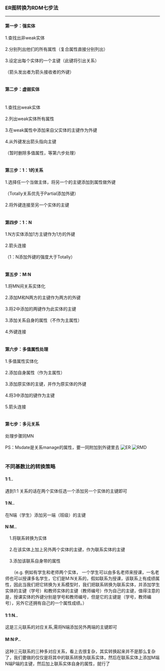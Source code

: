 ### ER图转换为RDM七步法　
***
#### 第一步：强实体　　　　　　　　　　　　　　　　　　　　　　　　　　　　　　　　　　　　　　　　　
1.查找出非weak实体 <br/><br/>
2.分别列出他们的所有属性（复合属性直接分别列出） <br/><br/>
3.设定出每个实体的一个主键（此键将引出关系） <br/><br/>
（箭头发出者为箭头接收者的外键） <br/><br/>


#### 第二步：虚弱实体 　　　　　　　　　　　　　　　　　　　　　　　　　　　　　　　　　　
1.查找出weak实体 <br/><br/>
2.列出weak实体所有属性 <br/><br/>
3.在weak属性中添加来自父实体的主键作为外键 <br/><br/>
4.从外键发出箭头指向主键 <br/><br/>
（暂时删除多值属性，等第六步处理） <br/><br/>

#### 第三步：1：1的关系
1.选择任一个当做主体，将另一个的主键添加到属性做外键 <br/><br/>
（Totally关系优先于Partial添加外键） <br/><br/>
2.将外键连接至另一个实体的主键 <br/><br/>

#### 第四步：1：N 
1.N方实体添加1方主键作为1方的外键 <br/><br/>
2.箭头连接 <br/><br/>
（1：N添加外键的强度大于Totally） <br/><br/>

#### 第五步：M:N 
1.将MN间关系实体化 <br/><br/>
2.添加M和N两方的主键作为两方的外键 <br/><br/>
3.将2中添加的两键作为此实体的主键 <br/><br/>
3.添加关系自身的属性（不作为主属性） <br/><br/>
4.外键连接 <br/><br/>

#### 第六步：多值属性处理 
1.多值属性实体化 <br/><br/>
2.添加自身属性（作为主属性） <br/><br/>
3.添加原实体的主键，并作为原实体的外键 <br/><br/>
4.将3中添加的键作为主键 <br/><br/>
5.箭头连接 <br/><br/>

#### 第七步：多元关系
处理步骤同MN <br/><br/>
PS：Msdate是关系manage的属性，要一同附加到外键里去
![ER](https://i.loli.net/2019/09/24/RoHu32GdkjrcCMb.jpg)
![RMD](https://i.loli.net/2019/09/24/9oxhDvRAW3VbBum.jpg) <br/><br/>


### 不同基数比的转换策略
#### 1:1..　　
遇到1:1 关系的话在两个实体任选一个添加另一个实体的主键即可
#### 1:N..　　
在N端（学生）添加另一端（班级）的主键
#### N:M..
 　1.将联系转换为实体<br/><br/>
 　2.在该实体上加上另外两个实体的主键，作为联系实体的主键<br/><br/>
 　3.添加该联系自身带的属性<br/><br/>
 　　（e.g. 例如有学生和老师两个实体， 一个学生可以由多名老师来授课，一名老师也可以授课多名学生，它们是M:N关系的，假如联系为授课，该联系上有成绩属性，因此当我们把它转换为关系模型时，我们把联系转换为联系实体，并添加学生实体的主键（学号）和教师实体的主键（教师编号）作为自己的主键，值得注意的是，授课实体的外键分别是学号和教师编号，但是它的主键是（学号，教师编号），另外它还拥有自己的一个属性成绩。）
#### 1:1:N..　　
这是三元联系的对应关系,需将N端添加另外两端的主键即可
#### M:N:P..　　
这种三元联系的三种多对应关系，看上去很复杂，其实转换起来并不是那么复杂了，我们要做的仅仅是将其中的联系转换为联系实体，然后在联系实体上添加M端N端P端的主键，然后加上联系实体自身的属性，就行了
